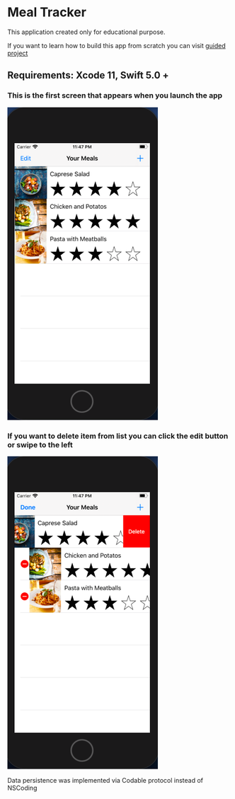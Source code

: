 # Meal Tracker

This application created only for educational purpose.

If you want to learn how to build this app from scratch you can visit [guided project](https://developer.apple.com/library/archive/referencelibrary/GettingStarted/DevelopiOSAppsSwift/index.html#//apple_ref/doc/uid/TP40015214-CH2-SW1)
## Requirements: Xcode 11, Swift 5.0 +

### This is the first screen that appears when you launch the app

![Start screen](Screenshots/1.png)

### If you want to delete item from list you can click the edit button or swipe to the left 

![Delete items](Screenshots/2.png)
  

Data persistence was implemented via Codable protocol instead of NSCoding
